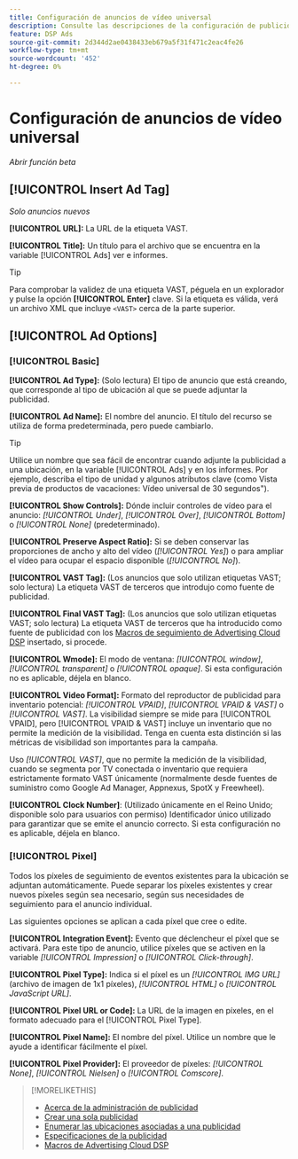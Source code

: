 ```yaml
---
title: Configuración de anuncios de vídeo universal
description: Consulte las descripciones de la configuración de publicidad disponible para los anuncios de vídeo universales.
feature: DSP Ads
source-git-commit: 2d344d2ae0438433eb679a5f31f471c2eac4fe26
workflow-type: tm+mt
source-wordcount: '452'
ht-degree: 0%

---
```


# Configuración de anuncios de vídeo universal

*Abrir función beta*

## [!UICONTROL Insert Ad Tag]

*Solo anuncios nuevos*

**[!UICONTROL URL]:** La URL de la etiqueta VAST.

**[!UICONTROL Title]:** Un título para el archivo que se encuentra en la variable [!UICONTROL Ads] ver e informes.

>[!TIP]
>
> Para comprobar la validez de una etiqueta VAST, péguela en un explorador y pulse la opción **[!UICONTROL Enter]** clave. Si la etiqueta es válida, verá un archivo XML que incluye `<VAST>` cerca de la parte superior.

## [!UICONTROL Ad Options]

### [!UICONTROL Basic]

**[!UICONTROL Ad Type]:** (Solo lectura) El tipo de anuncio que está creando, que corresponde al tipo de ubicación al que se puede adjuntar la publicidad.

**[!UICONTROL Ad Name]:** El nombre del anuncio. El título del recurso se utiliza de forma predeterminada, pero puede cambiarlo.

>[!TIP]
>
> Utilice un nombre que sea fácil de encontrar cuando adjunte la publicidad a una ubicación, en la variable [!UICONTROL Ads] y en los informes. Por ejemplo, describa el tipo de unidad y algunos atributos clave (como Vista previa de productos de vacaciones: Vídeo universal de 30 segundos&quot;).

**[!UICONTROL Show Controls]:** Dónde incluir controles de vídeo para el anuncio: *[!UICONTROL Under]*, *[!UICONTROL Over]*, *[!UICONTROL Bottom]* o *[!UICONTROL None]* (predeterminado).

**[!UICONTROL Preserve Aspect Ratio]:** Si se deben conservar las proporciones de ancho y alto del vídeo (*[!UICONTROL Yes]*) o para ampliar el vídeo para ocupar el espacio disponible (*[!UICONTROL No]*).

**[!UICONTROL VAST Tag]:** (Los anuncios que solo utilizan etiquetas VAST; solo lectura) La etiqueta VAST de terceros que introdujo como fuente de publicidad.

**[!UICONTROL Final VAST Tag]:** (Los anuncios que solo utilizan etiquetas VAST; solo lectura) La etiqueta VAST de terceros que ha introducido como fuente de publicidad con los [Macros de seguimiento de Advertising Cloud DSP](/help/dsp/campaign-management/macros.md) insertado, si procede.

**[!UICONTROL Wmode]:** El modo de ventana: *[!UICONTROL window]*, *[!UICONTROL transparent]* o *[!UICONTROL opaque]*. Si esta configuración no es aplicable, déjela en blanco.

**[!UICONTROL Video Format]:** Formato del reproductor de publicidad para inventario potencial: *[!UICONTROL VPAID]*, *[!UICONTROL VPAID & VAST]* o *[!UICONTROL VAST]*. La visibilidad siempre se mide para [!UICONTROL VPAID], pero [!UICONTROL VPAID & VAST] incluye un inventario que no permite la medición de la visibilidad. Tenga en cuenta esta distinción si las métricas de visibilidad son importantes para la campaña.

Uso *[!UICONTROL VAST]*, que no permite la medición de la visibilidad, cuando se segmenta por TV conectada o inventario que requiera estrictamente formato VAST únicamente (normalmente desde fuentes de suministro como Google Ad Manager, Appnexus, SpotX y Freewheel).

**[!UICONTROL Clock Number]**: (Utilizado únicamente en el Reino Unido; disponible solo para usuarios con permiso) Identificador único utilizado para garantizar que se emite el anuncio correcto. Si esta configuración no es aplicable, déjela en blanco.

### [!UICONTROL Pixel]

Todos los píxeles de seguimiento de eventos existentes para la ubicación se adjuntan automáticamente. Puede separar los píxeles existentes y crear nuevos píxeles según sea necesario, según sus necesidades de seguimiento para el anuncio individual.

Las siguientes opciones se aplican a cada píxel que cree o edite.

**[!UICONTROL Integration Event]:** Evento que déclencheur el píxel que se activará. Para este tipo de anuncio, utilice píxeles que se activen en la variable *[!UICONTROL Impression]* o *[!UICONTROL Click-through]*.

**[!UICONTROL Pixel Type]:** Indica si el píxel es un *[!UICONTROL IMG URL]* (archivo de imagen de 1x1 píxeles), *[!UICONTROL HTML]* o *[!UICONTROL JavaScript URL]*.

**[!UICONTROL Pixel URL or Code]:** La URL de la imagen en píxeles, en el formato adecuado para el [!UICONTROL Pixel Type].

**[!UICONTROL Pixel Name]:** El nombre del píxel. Utilice un nombre que le ayude a identificar fácilmente el píxel.

**[!UICONTROL Pixel Provider]:** El proveedor de píxeles: *[!UICONTROL None]*, *[!UICONTROL Nielsen]* o *[!UICONTROL Comscore]*.

>[!MORELIKETHIS]
>
>* [Acerca de la administración de publicidad](ad-about.md)
>* [Crear una sola publicidad](ad-create.md)
>* [Enumerar las ubicaciones asociadas a una publicidad](/help/dsp/campaign-management/ads/ad-list-placements.md)
>* [Especificaciones de la publicidad](ad-specs.md)
>* [Macros de Advertising Cloud DSP](/help/dsp/campaign-management/macros.md)

